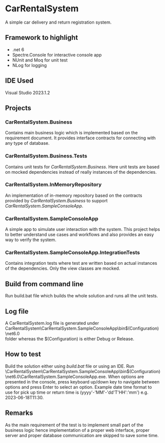 # CarRentalSystem
A simple car delivery and return registration system.

## Framework to highlight
* .net 6
* Spectre.Console for interactive console app
* NUnit and Moq for unit test
* NLog for logging

## IDE Used
Visual Studio 2023.1.2

## Projects
### CarRentalSystem.Business
Contains main business logic which is implemented based on the requirement document. It provides interface contracts for 
connecting with any type of database.

### CarRentalSystem.Business.Tests
Contains unit tests for _CarRentalSystem.Business_. Here unit tests are based on mocked dependencies instead of really 
instances of the dependencies.

### CarRentalSystem.InMemoryRepository
An implementation of in-memory repository based on the contracts provided by _CarRentalSystem.Business_ to support
_CarRentalSystem.SampleConsoleApp_.

### CarRentalSystem.SampleConsoleApp
A simple app to simulate user interaction with the system. This project helps to better understand use cases and 
workflows and also provides an easy way to verify the system.

### CarRentalSystem.SampleConsoleApp.IntegrationTests
Contains integration tests where test are written based on actual instances of the dependencies. Only the view classes
are mocked.

## Build from command line
Run build.bat file which builds the whole solution and runs all the unit tests.

## Log file 
A CarRentalSystem.log file is generated under CarRentalSystem\CarRentalSystem.SampleConsoleApp\bin\$(Configuration)\net6.0\
folder whereas the $(Configuration) is either Debug or Release.

## How to test
Build the solution either using _build.bat_ file or using an IDE. Run \CarRentalSystem\CarRentalSystem.SampleConsoleApp\bin\$(Configuration)\net6.0\CarRentalSystem.SampleConsoleApp.exe.
When options are presented in the console, press keyboard up/down key to navigate between options and press Enter to 
select an option. Example date time format to use for pick up time or return time is (yyyy'-'MM'-'dd'T'HH':'mm') e.g. 2023-06-18T11:30.

## Remarks
As the main requirement of the test is to implement small part of the business logic hence implementation of a proper
web interface, proper server and proper database communication are skipped to save some time. 
